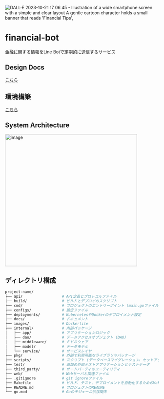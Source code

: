 ![DALL·E 2023-10-21 17 06 45 - Illustration of a wide smartphone screen with a simple and clear layout  A gentle cartoon character holds a small banner that reads 'Financial Tips', ](https://github.com/yoshihiro-shu/financial-bot/assets/84740493/cf7a4589-6210-444d-8101-1509a84a34ed)

# financial-bot

金融に関する情報をLine Botで定期的に送信するサービス

## Design Docs

[こちら](./docs/design_docs.md)

## 環境構築

[こちら](./docs/setting_environment.md)

## System Architecture

<img width="432" alt="image" src="https://github.com/yoshihiro-shu/financial-bot/assets/84740493/7b2edc84-c5fc-4b24-9c29-79df19d40b97">

## ディレクトリ構成

```zsh
project-name/
├── api/                  # API定義とプロトコルファイル
├── build/                # ビルドとデプロイのスクリプト
├── cmd/                  # プロジェクトのエントリーポイント (main.goファイル)
├── configs/              # 設定ファイル
├── deployments/          # KubernetesやDockerのデプロイメント設定
├── docs/                 # ドキュメント
├── images/               # Dockerfile
├── internal/             # 内部パッケージ
│   ├── app/              # アプリケーションロジック
│   ├── dao/              # データアクセスオブジェクト (DAO)
│   ├── middleware/       # ミドルウェア
│   ├── model/            # データモデル
│   └── service/          # サービスレイヤ
├── pkg/                  # 外部で利用可能なライブラリやパッケージ
├── scripts/              # スクリプト (データベースマイグレーション、セットアップスクリプトなど)
├── test/                 # 追加の外部テストアプリケーションとテストデータ
├── third_party/          # サードパーティのユーティリティ
├── web/                  # Webサーバと関連ファイル
├── .gitignore            # git ignoreファイル
├── Makefile              # ビルド、テスト、デプロイメントを自動化するためのMakefile
├── README.md             # プロジェクトのREADME
└── go.mod                # Goのモジュール依存関係
```
